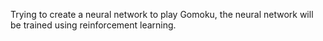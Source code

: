 Trying to create a neural network to play Gomoku, the neural network will be trained using reinforcement learning.
